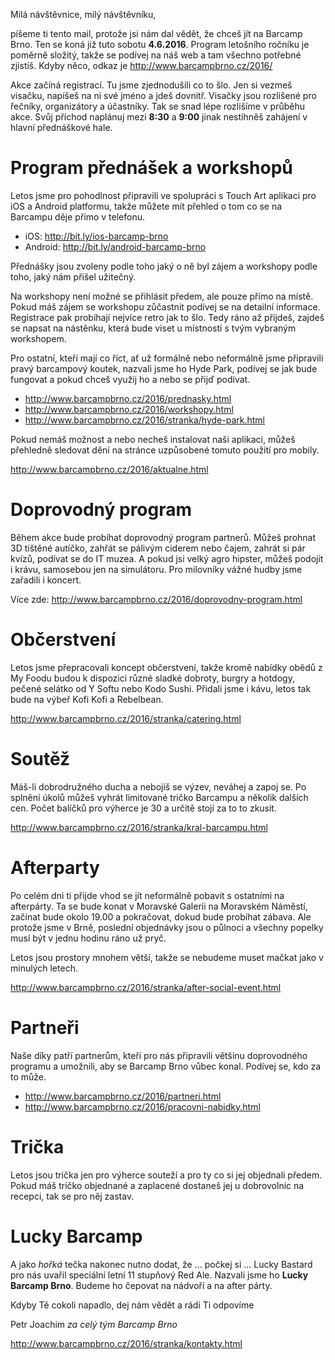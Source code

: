Milá návštěvnice, milý návštěvníku,

píšeme ti tento mail, protože jsi nám dal vědět, že chceš jít na Barcamp Brno. Ten se koná již tuto sobotu __4.6.2016__. Program letošního ročníku je poměrně složitý, takže se podívej na náš web a tam všechno potřebné zjistíš. Kdyby něco, odkaz je <http://www.barcampbrno.cz/2016/>

Akce začíná registrací. Tu jsme zjednodušili co to šlo. Jen si vezmeš visačku, napíšeš na ni své jméno a jdeš dovnitř. Visačky jsou rozlišené pro řečníky, organizátory a účastníky. Tak se snad lépe rozlišíme v průběhu akce. Svůj příchod naplánuj mezi __8:30__ a __9:00__ jinak nestihněš zahájení v hlavní přednáškové hale.

Program přednášek a workshopů
=============================
Letos jsme pro pohodlnost připravili ve spolupráci s Touch Art aplikaci pro iOS a Android platformu, takže můžete mít přehled o tom co se na Barcampu děje přímo v telefonu.

 - iOS: <http://bit.ly/ios-barcamp-brno>
 - Android: <http://bit.ly/android-barcamp-brno>

Přednášky jsou zvoleny podle toho jaký o ně byl zájem a workshopy podle toho, jaký nám přišel užitečný.

Na workshopy není možné se přihlásit předem, ale pouze přímo na místě. Pokud máš zájem se workshopu zůčastnit podívej se na detailní informace. Registrace pak probíhají nejvíce retro jak to šlo. Tedy ráno až přijdeš, zajdeš se napsat na nástěnku, která bude viset u místnosti s tvým vybraným workshopem.

Pro ostatní, kteří mají co říct, ať už formálně nebo neformálně jsme připravili pravý barcampový koutek, nazvali jsme ho Hyde Park, podívej se jak bude fungovat a pokud chceš využij ho a nebo se přijď podívat.

 - <http://www.barcampbrno.cz/2016/prednasky.html>
 - <http://www.barcampbrno.cz/2016/workshopy.html>
 - <http://www.barcampbrno.cz/2016/stranka/hyde-park.html>

Pokud nemáš možnost a nebo necheš instalovat naši aplikaci, můžeš přehledně sledovat dění na stránce uzpůsobené tomuto použití pro mobily.

<http://www.barcampbrno.cz/2016/aktualne.html>

Doprovodný program
======================
Během akce bude probíhat doprovodný program partnerů. Můžeš prohnat 3D tištěné autíčko, zahřát se pálivým ciderem nebo čajem, zahrát si pár kvízů, podívat se do IT muzea. A pokud jsi velký agro hipster, můžeš podojit i krávu, samosebou jen na simulátoru. Pro milovníky vážné hudby jsme zařadili i koncert.

Více zde: <http://www.barcampbrno.cz/2016/doprovodny-program.html>

Občerstvení
===========
Letos jsme přepracovali koncept občerstvení, takže kromě nabídky obědů z My Foodu budou k dispozici různé sladké dobroty, burgry a hotdogy, pečené selátko od Y Softu nebo Kodo Sushi. Přidali jsme i kávu, letos tak bude na výbeř Kofi Kofi a Rebelbean.

<http://www.barcampbrno.cz/2016/stranka/catering.html>

Soutěž 
=======
Máš-li dobrodružného ducha a nebojíš se výzev, neváhej a zapoj se. Po splnění úkolů můžeš vyhrát limitované tričko Barcampu a několik dalších cen. Počet balíčků pro výherce je 30 a určitě stojí za to to zkusit.

<http://www.barcampbrno.cz/2016/stranka/kral-barcampu.html>

Afterparty
==========
Po celém dni ti přijde vhod se jít neformálně pobavit s ostatními na afterpárty. Ta se bude konat v Moravské Galerii na Moravském Náměstí, začínat bude okolo 19.00 a pokračovat, dokud bude probíhat zábava. Ale protože jsme v Brně, poslední objednávky jsou o půlnoci a všechny popelky musí být v jednu hodinu ráno už pryč.

Letos jsou prostory mnohem větší, takže se nebudeme muset mačkat jako v minulých letech.

<http://www.barcampbrno.cz/2016/stranka/after-social-event.html>

Partneři
========
Naše díky patří partnerům, kteří pro nás připravili většinu doprovodného programu a umožnili, aby se Barcamp Brno vůbec konal. Podívej se, kdo za to může.

 - <http://www.barcampbrno.cz/2016/partneri.html>
 - <http://www.barcampbrno.cz/2016/pracovni-nabidky.html>

Trička
======
Letos jsou trička jen pro výherce souteží a pro ty co si jej objednali předem. Pokud máš tričko objednané a zaplacené dostaneš jej u dobrovolnic na recepci, tak se pro něj zastav.

Lucky Barcamp
=============
A jako _hořká_ tečka nakonec nutno dodat, že ... počkej si ... Lucky Bastard pro nás uvařil speciální letní 11 stupňový Red Ale. Nazvali jsme ho __Lucky Barcamp Brno__. Budeme ho čepovat na nádvoří a na after párty.



Kdyby Tě cokoli napadlo, dej nám vědět a rádi Ti odpovíme

Petr Joachim _za celý tým Barcamp Brno_

<http://www.barcampbrno.cz/2016/stranka/kontakty.html>
